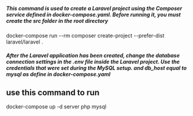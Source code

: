 

##### This command is used to create a Laravel project using the Composer service defined in docker-compose.yaml. Before running it, you must create the src folder in the root directory
docker-compose run --rm composer create-project --prefer-dist laravel/laravel .

##### After the Laravel application has been created, change the database connection settings in the .env file inside the Laravel project. Use the credentials that were set during the MySQL setup. and db_host equal to mysql as define in docker-compose.yaml    

## use this command to run 

docker-compose up -d server php mysql 
